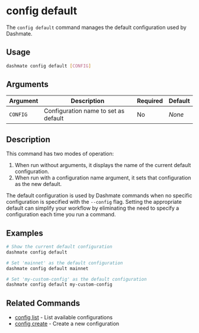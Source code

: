 # config default

The `config default` command manages the default configuration used by Dashmate.

## Usage

```bash
dashmate config default [CONFIG]
```

## Arguments

| Argument | Description | Required | Default |
|----------|-------------|----------|--------|
| `CONFIG` | Configuration name to set as default | No | *None* |

## Description

This command has two modes of operation:

1. When run without arguments, it displays the name of the current default configuration.
2. When run with a configuration name argument, it sets that configuration as the new default.

The default configuration is used by Dashmate commands when no specific configuration is specified with the `--config` flag.
Setting the appropriate default can simplify your workflow by eliminating the need to specify a configuration each time you run a command.

## Examples

```bash
# Show the current default configuration
dashmate config default

# Set 'mainnet' as the default configuration
dashmate config default mainnet

# Set 'my-custom-config' as the default configuration
dashmate config default my-custom-config
```

## Related Commands

- [config list](./list.md) - List available configurations
- [config create](./create.md) - Create a new configuration
